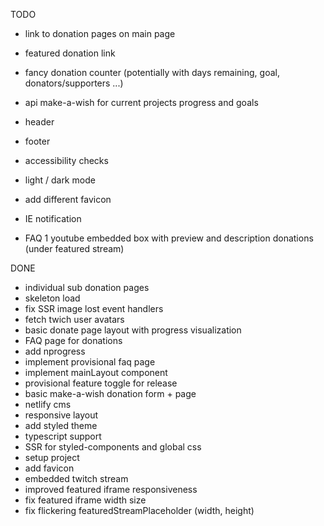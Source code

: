 TODO

- link to donation pages on main page
- featured donation link

- fancy donation counter (potentially with days remaining, goal, donators/supporters ...)
- api make-a-wish for current projects progress and goals
- header
- footer
- accessibility checks
- light / dark mode
- add different favicon
- IE notification
- FAQ 1 youtube embedded box with preview and description donations (under featured stream)

DONE

- individual sub donation pages
- skeleton load
- fix SSR image lost event handlers
- fetch twich user avatars
- basic donate page layout with progress visualization
- FAQ page for donations
- add nprogress
- implement provisional faq page
- implement mainLayout component
- provisional feature toggle for release
- basic make-a-wish donation form + page
- netlify cms
- responsive layout
- add styled theme
- typescript support
- SSR for styled-components and global css
- setup project
- add favicon
- embedded twitch stream
- improved featured iframe responsiveness
- fix featured iframe width size
- fix flickering featuredStreamPlaceholder (width, height)
